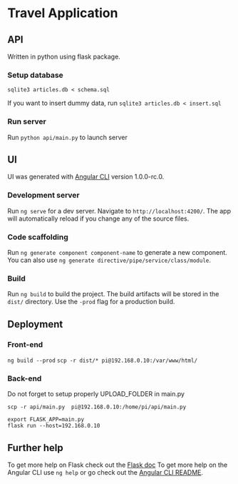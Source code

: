 # Travel Application

## API

Written in python using flask package.

### Setup database 

`sqlite3 articles.db < schema.sql`

If you want to insert dummy data, run `sqlite3 articles.db < insert.sql`

### Run server

Run `python api/main.py` to launch server

## UI

UI was generated with [Angular CLI](https://github.com/angular/angular-cli) version 1.0.0-rc.0.

### Development server
Run `ng serve` for a dev server. Navigate to `http://localhost:4200/`. The app will automatically reload if you change any of the source files.

### Code scaffolding

Run `ng generate component component-name` to generate a new component. You can also use `ng generate directive/pipe/service/class/module`.

### Build

Run `ng build` to build the project. The build artifacts will be stored in the `dist/` directory. Use the `-prod` flag for a production build.

## Deployment 

### Front-end

`ng build --prod`
`scp -r dist/* pi@192.168.0.10:/var/www/html/`

### Back-end

Do not forget to setup properly UPLOAD_FOLDER in main.py

`scp -r api/main.py  pi@192.168.0.10:/home/pi/api/main.py`

```
export FLASK_APP=main.py
flask run --host=192.168.0.10
```

## Further help

To get more help on Flask check out the [Flask doc](http://flask.pocoo.org/)
To get more help on the Angular CLI use `ng help` or go check out the [Angular CLI README](https://github.com/angular/angular-cli/blob/master/README.md).



